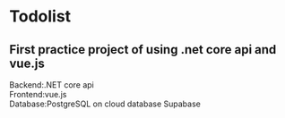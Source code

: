 # Todolist

First practice project of using .net core api and vue.js
--
Backend:.NET core api  
Frontend:vue.js  
Database:PostgreSQL on cloud database Supabase  

